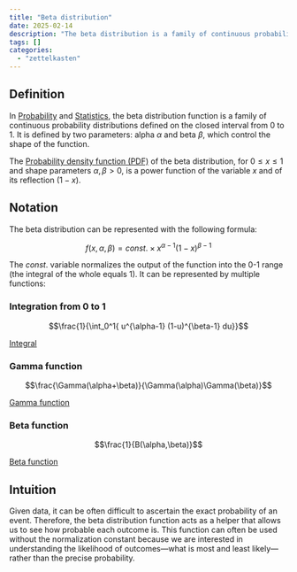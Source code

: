 ```yaml
---
title: "Beta distribution"
date: 2025-02-14
description: "The beta distribution is a family of continuous probability distributions defined on the closed interval from 0 to 1, characterized by shape parameters alpha and beta."
tags: []
categories: 
  - "zettelkasten"
---
```


## Definition

In [Probability](Probability.md) and [Statistics](Statistics.md), the beta distribution function is a family of continuous probability distributions defined on the closed interval from 0 to 1. It is defined by two parameters: alpha $\alpha$ and beta $\beta$, which control the shape of the function.

The [Probability density function (PDF)](Probability%20density%20function%20(PDF)) of the beta distribution, for $0 \leq x \leq 1$ and shape parameters $\alpha, \beta > 0$, is a power function of the variable $x$ and of its reflection $(1 - x)$.

## Notation

The beta distribution can be represented with the following formula:

$$f(x,\alpha,\beta) = const. \times x^{\alpha-1} (1-x)^{\beta-1}$$

The $const.$ variable normalizes the output of the function into the 0-1 range (the integral of the whole equals 1). It can be represented by multiple functions:

### Integration from 0 to 1

$$\frac{1}{\int_0^1{ u^{\alpha-1} (1-u)^{\beta-1} du}}$$

[Integral](Integral.md)

### Gamma function

$$\frac{\Gamma(\alpha+\beta)}{\Gamma(\alpha)\Gamma(\beta)}$$

[Gamma function](Gamma%20function)

### Beta function

$$\frac{1}{B(\alpha,\beta)}$$

[Beta function](Beta%20function)

## Intuition

Given data, it can be often difficult to ascertain the exact probability of an event. Therefore, the beta distribution function acts as a helper that allows us to see how probable each outcome is. This function can often be used without the normalization constant because we are interested in understanding the likelihood of outcomes—what is most and least likely—rather than the precise probability.